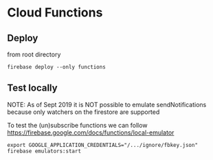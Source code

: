 # Cloud Functions

## Deploy

from root directory

```
firebase deploy --only functions
```

## Test locally

NOTE: As of Sept 2019 it is NOT possible to emulate sendNotifications because only watchers on the firestore are supported

To test the (un)subscribe functions we can follow https://firebase.google.com/docs/functions/local-emulator
```
export GOOGLE_APPLICATION_CREDENTIALS="/.../ignore/fbkey.json"
firebase emulators:start
```

